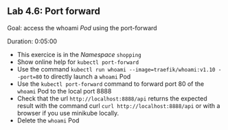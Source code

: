 ## Lab 4.6: Port forward

Goal: access the whoami _Pod_ using the port-forward

Duration: 0:05:00

- This exercice is in the _Namespace_ `shopping`
- Show online help for `kubectl port-forward`
- Use the command `kubectl run whoami --image=traefik/whoami:v1.10 --port=80` to directly launch a `whoami` Pod
- Use the `kubectl port-forward` command to forward port 80 of the `whoami` Pod to the local port 8888
- Check that the url `http://localhost:8888/api` returns the expected result with the command curl `curl http://localhost:8888/api` or with a browser if you use minikube locally.
- Delete the `whoami` Pod

<div class="pb"></div>

